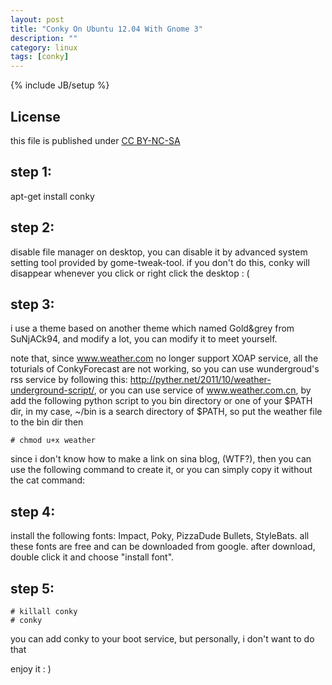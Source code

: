```yaml
---
layout: post
title: "Conky On Ubuntu 12.04 With Gnome 3"
description: ""
category: linux
tags: [conky]
---
```

{% include JB/setup %}
## License
this file is published under [CC BY-NC-SA](http://creativecommons.org/licenses/by-nc-sa/3.0/)

## step 1:
apt-get install conky

## step 2:
disable file manager on desktop, you can disable it by advanced system setting tool provided by gome-tweak-tool. if you don't do this, conky will disappear whenever you click or right click the desktop : (

## step 3:
i use a theme based on another theme which named Gold&grey from SuNjACk94, and modify a lot, you can modify it to meet yourself.

note that, since www.weather.com no longer support XOAP service, all the toturials of ConkyForecast are not working, so you can use wundergroud's rss service by following this: http://pyther.net/2011/10/weather-underground-script/, or you can use service of www.weather.com.cn,  by add the following python script to you bin directory or one of your $PATH dir, in my case, ~/bin is a search directory of $PATH, so put the weather file to the bin dir then

    # chmod u+x weather

since i don't know how to make a link on sina blog, (WTF?),  then you can use the following command to create it, or you can simply copy it without the cat command:

## step 4:
install the following fonts: Impact, Poky, PizzaDude Bullets, StyleBats. all these fonts are free and can be downloaded from google. after download, double click it and choose "install font".

## step 5:

    # killall conky
    # conky

you can add conky to your boot service, but personally, i don't want to do that

enjoy it : )
